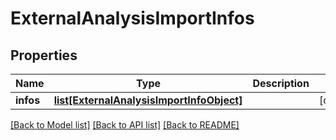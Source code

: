 # ExternalAnalysisImportInfos

## Properties
Name | Type | Description | Notes
------------ | ------------- | ------------- | -------------
**infos** | [**list[ExternalAnalysisImportInfoObject]**](ExternalAnalysisImportInfoObject.md) |  | [optional] 

[[Back to Model list]](../README.md#documentation-for-models) [[Back to API list]](../README.md#documentation-for-api-endpoints) [[Back to README]](../README.md)


